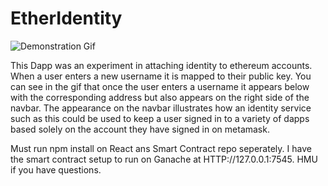 # EtherIdentity

![Demonstration Gif](https://github.com/jsmellz/EtherIdentity/blob/master/ezgif.com-optimize.gif)

This Dapp was an experiment in attaching identity to ethereum accounts. When a user enters a new username it is mapped to their public key. You can see in the gif that once the user enters a username it appears below with the corresponding address but also appears on the right side of the navbar. The appearance on the navbar illustrates how an identity service such as this could be used to keep a user signed in to a variety of dapps based solely on the account they have signed in on metamask.

Must run npm install on React ans Smart Contract repo seperately. I have the smart contract setup to run on Ganache at HTTP://127.0.0.1:7545. HMU if you have questions.
